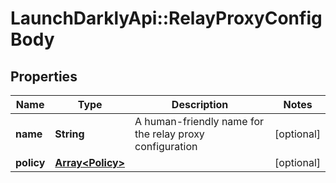 # LaunchDarklyApi::RelayProxyConfigBody

## Properties
Name | Type | Description | Notes
------------ | ------------- | ------------- | -------------
**name** | **String** | A human-friendly name for the relay proxy configuration | [optional] 
**policy** | [**Array&lt;Policy&gt;**](Policy.md) |  | [optional] 


